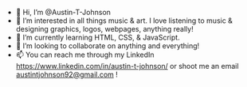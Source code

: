 - 👋 Hi, I’m @Austin-T-Johnson
- 👀 I’m interested in all things music & art. I love listening to music & designing graphics, logos, webpages, anything really!
- 🌱 I’m currently learning HTML, CSS, & JavaScript.
- 💞️ I’m looking to collaborate on anything and everything!
- 📫 You can reach me through my LinkedIn https://www.linkedin.com/in/austin-t-johnson/ or shoot me an email austintjohnson92@gmail.com !

<!---
Austin-T-Johnson/Austin-T-Johnson is a ✨ special ✨ repository because its `README.md` (this file) appears on your GitHub profile.
You can click the Preview link to take a look at your changes.
--->
